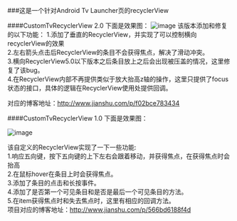 ###这是一个针对Android Tv Launcher页的recyclerView

####CustomTvRecyclerView 2.0
下面是效果图：
![image](https://github.com/songwenju/CustomTvRecyclerView/blob/master/raw/master/screenshots/tvRecycler2.0.gif)
该版本添加和修复的以下功能：
1.添加了垂直的RecyclerView，并实现了可以控制横向recyclerView的效果  
2.左右箭头点击后RecyclerView的条目不会获得焦点，解决了滑动冲突。  
3.横向RecyclerView5.0以下版本之后条目放上之后会出现被压盖的情况，这里修复了该bug。  
4.在RecyclerView内部不再提供类似于放大抬高z轴的操作，这里只提供了focus状态的接口，具体的逻辑在RecyclerView使用处提供回调。  

对应的博客地址：http://www.jianshu.com/p/f02bce783434
 


####CustomTvRecyclerView 1.0
下面是效果图：

![image](https://github.com/songwenju/CustomTvRecyclerView/blob/master/raw/master/screenshots/tvRecycler.gif)


该自定义的RecyclerView实现了一下一些功能:  
1.响应五向键，按下五向键的上下左右会跟着移动，并获得焦点，在获得焦点时会抬高   
2.在鼠标hover在条目上时会获得焦点。   
3.添加了条目的点击和长按事件。   
4.添加了是否第一个可见条目和是否是最后一个可见条目的方法。  
5.在item获得焦点时和失去焦点时，这里有相应的回调方法。   
项目对应的博客地址：http://www.jianshu.com/p/566bd6188f4d

